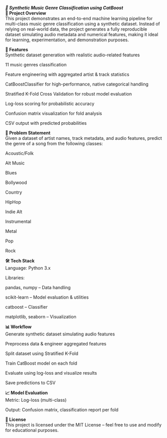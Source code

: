 __*****🎵 Synthetic Music Genre Classification using CatBoost*****__<br>
**📌 Project Overview**<br>
This project demonstrates an end-to-end machine learning pipeline for multi-class music genre classification using a synthetic dataset.
Instead of relying on real-world data, the project generates a fully reproducible dataset simulating audio metadata and numerical features, making it ideal for learning, experimentation, and demonstration purposes.

**📂 Features**<br>
Synthetic dataset generation with realistic audio-related features

11 music genres classification

Feature engineering with aggregated artist & track statistics

CatBoostClassifier for high-performance, native categorical handling

Stratified K-Fold Cross Validation for robust model evaluation

Log-loss scoring for probabilistic accuracy

Confusion matrix visualization for fold analysis

CSV output with predicted probabilities

**🎯 Problem Statement**<br>
Given a dataset of artist names, track metadata, and audio features, predict the genre of a song from the following classes:

Acoustic/Folk

Alt Music

Blues

Bollywood

Country

HipHop

Indie Alt

Instrumental

Metal

Pop

Rock

**🛠️ Tech Stack**<br>
Language: Python 3.x

Libraries:

pandas, numpy – Data handling

scikit-learn – Model evaluation & utilities

catboost – Classifier

matplotlib, seaborn – Visualization

**📊 Workflow**<br>
Generate synthetic dataset simulating audio features

Preprocess data & engineer aggregated features

Split dataset using Stratified K-Fold

Train CatBoost model on each fold

Evaluate using log-loss and visualize results

Save predictions to CSV

**📈 Model Evaluation**<br>
Metric: Log-loss (multi-class)

Output: Confusion matrix, classification report per fold

**📜 License**<br>
This project is licensed under the MIT License – feel free to use and modify for educational purposes.
